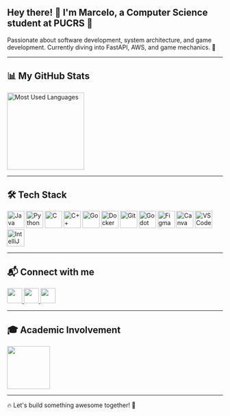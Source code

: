 <h2 align="left">Hey there! 👋 I'm Marcelo, a Computer Science student at PUCRS 🐸</h2>

<p align="left">
  Passionate about software development, system architecture, and game development. Currently diving into FastAPI, AWS, and game mechanics. 🚀
</p>

---

## 📊 My GitHub Stats  
<div align="left">
  <img src="https://github-readme-stats.vercel.app/api/top-langs?username=MFelisberto&locale=en&hide_title=false&layout=compact&card_width=320&langs_count=5&theme=dracula&hide_border=true" height="180" alt="Most Used Languages" />
</div>

---

## 🛠 Tech Stack  
<div align="left">
  <img src="https://cdn.jsdelivr.net/gh/devicons/devicon/icons/java/java-original.svg" height="40" alt="Java" />
  <img src="https://cdn.jsdelivr.net/gh/devicons/devicon/icons/python/python-original.svg" height="40" alt="Python" />
  <img src="https://cdn.jsdelivr.net/gh/devicons/devicon/icons/c/c-original.svg" height="40" alt="C" />
  <img src="https://cdn.jsdelivr.net/gh/devicons/devicon/icons/cplusplus/cplusplus-original.svg" height="40" alt="C++" />
  <img src="https://cdn.simpleicons.org/go/00ADD8" height="40" alt="Go" />
  <img src="https://cdn.jsdelivr.net/gh/devicons/devicon/icons/docker/docker-original.svg" height="40" alt="Docker" />
  <img src="https://cdn.jsdelivr.net/gh/devicons/devicon/icons/git/git-original.svg" height="40" alt="Git" />
  <img src="https://cdn.jsdelivr.net/gh/devicons/devicon/icons/godot/godot-original.svg" height="40" alt="Godot" />
  <img src="https://cdn.jsdelivr.net/gh/devicons/devicon/icons/figma/figma-original.svg" height="40" alt="Figma" />
  <img src="https://cdn.jsdelivr.net/gh/devicons/devicon/icons/canva/canva-original.svg" height="40" alt="Canva" />
  <img src="https://cdn.jsdelivr.net/gh/devicons/devicon/icons/vscode/vscode-original.svg" height="40" alt="VSCode" />
  <img src="https://cdn.jsdelivr.net/gh/devicons/devicon/icons/intellij/intellij-original.svg" height="40" alt="IntelliJ" />
</div>

---

## 📬 Connect with me  
<div align="left">
  <a href="https://www.instagram.com/felisbert0/" target="_blank">
    <img src="https://img.shields.io/badge/Instagram-%23E4405F.svg?&style=for-the-badge&logo=instagram&logoColor=white" height="35" />
  </a>
  
  <a href="https://www.linkedin.com/in/marcelo-augusto-felisberto-martins-180660219/" target="_blank">
    <img src="https://img.shields.io/badge/LinkedIn-%230077B5.svg?&style=for-the-badge&logo=linkedin&logoColor=white" height="35" />
  </a>
  
  <a href="mailto:marcelo.felisberto@edu.pucrs.br">
    <img src="https://img.shields.io/badge/Outlook-%230078D4.svg?&style=for-the-badge&logo=microsoft-outlook&logoColor=white" height="35" />
  </a>
</div>

---

## 🎓 Academic Involvement  
<div align="left">
  <img height="100" src="https://petinfpucrs.github.io/assets/img/logo_PET.png" />
</div>

---

🔥 Let's build something awesome together! 🚀
